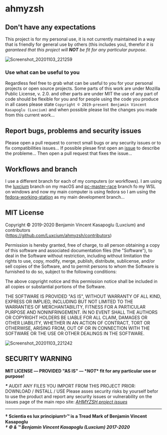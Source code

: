 # ahmyzsh

## Don't have any expectations

This project is for my personal use, it is not currently maintained in a way that is friendly for general use by others (this includes you), therefor *it is garanteed that this project will **NOT** be fit for any particular purpose*.

![Screenshot_20201103_221259](https://user-images.githubusercontent.com/42672814/98065475-b471a480-1e22-11eb-895f-ee35c9923af8.png)


### Use what can be useful to you

Regardless feel free to grab what can be useful to you for your personal projects or open source projects. Some parts of this work are under Mozilla Public License, v. 2.0. and other parts are under MIT the use of any part of code should be flexible for you and for people using the code you produce in all cases please state `Copyright © 2019-present Benjamin Vincent Kasapoglu (Luxcium)` and when possible please list the changes you made from this current work...

## Report bugs, problems and security issues

Please open a pull request to correct small bugs or any security issues or to fix compatibilities issues...
If possible plesae first open an [issue](https://github.com/Luxcium/ahmyzsh/issues) to describe the probleme...
Then open a pull request that fixes the issue...

## Workflows and branch

I use a different branch for each of my computers (or workflows). I am using the [luxcium](https://github.com/Luxcium/ahmyzsh/tree/luxcium) branch on my macOS and [pc-master-race](https://github.com/Luxcium/ahmyzsh/tree/pc-master-race) branch fo my WSL on windows and now my main computer is using fedora so I am using the [fedora-working-station](https://github.com/Luxcium/ahmyzsh/tree/fedora-working-station) as my main development branch...

## MIT License

Copyright © 2019-2020 Benjamin Vincent Kasapoglu (Luxcium) and contributors  
(https://github.com/Luxcium/ahmyzsh/contributors)

Permission is hereby granted, free of charge, to all person obtaining a copy of
this software and associated documentation files (the "Software"), to deal in
the Software without restriction, including without limitation the rights to
use, copy, modify, merge, publish, distribute, sublicense, and/or sell copies
of the Software, and to permit persons to whom the Software is furnished to do
so, subject to the following conditions:

The above copyright notice and this permission notice shall be included in all
copies or substantial portions of the Software.

THE SOFTWARE IS PROVIDED "AS IS", WITHOUT WARRANTY OF ALL KIND, EXPRESS OR
IMPLIED, INCLUDING BUT NOT LIMITED TO THE WARRANTIES OF MERCHANTABILITY,
FITNESS FOR A PARTICULAR PURPOSE AND NONINFRINGEMENT. IN NO EVENT SHALL
THE AUTHORS OR COPYRIGHT HOLDERS BE LIABLE FOR ALL CLAIM, DAMAGES OR
OTHER LIABILITY, WHETHER IN AN ACTION OF CONTRACT, TORT OR OTHERWISE,
ARISING FROM, OUT OF OR IN CONNECTION WITH THE SOFTWARE OR THE USE OR OTHER
DEALINGS IN THE SOFTWARE.

![Screenshot_20201103_221242](https://user-images.githubusercontent.com/42672814/98065553-d1a67300-1e22-11eb-962a-e3031e722b63.png)


## SECURITY WARNING   

**MIT LICENSE ― PROVIDED "AS IS" ― \**NOT*\* fit for any particular use or purpose!**
 
***\**** AUDIT ANY FILES YOU IMPORT FROM THIS PROJECT PRIOR: DOWNLOAD / INSTALL / USE
Please asses security risks by yourself befor to use the product and report
any security issues or vulnerability on the issues page of the main repo site: *[AHMYZSH project issues](https://github.com/Luxcium/ahmyzsh/issues)*

-------

**† Scientia es lux principium✨™ is a Tread Mark of Benjamin Vincent Kasapoglu**  
***† © & ™ Benjamin Vincent Kasapoglu (Luxcium) 2017-2020***

